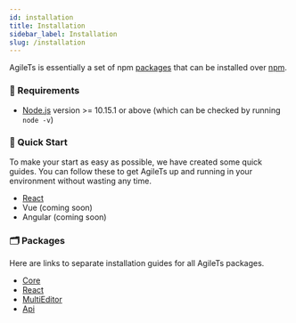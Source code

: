 ```yaml
---
id: installation
title: Installation
sidebar_label: Installation
slug: /installation
---
```


AgileTs is essentially a set of npm [packages](https://github.com/agile-ts/agile/tree/master/packages) that can be installed over [npm](https://www.npmjs.com/).

### 🔑 Requirements

- [Node.js](https://nodejs.org/en/) version >= 10.15.1 or above (which can be checked by running `node -v`)

### 🚀 Quick Start

To make your start as easy as possible, we have created some quick guides.
You can follow these to get AgileTs up and running in your environment 
without wasting any time.

- [React](../quick_start/React.md)
- Vue (coming soon)
- Angular (coming soon)

### 🗂 Packages

Here are links to separate installation guides for all AgileTs packages.

- [Core](../packages/core/Installation.md)
- [React](../packages/react/Installation.md)
- [MultiEditor](../packages/multieditor/Installation.md)
- [Api](../packages/api/Installation.md)

